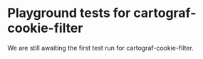 # Playground tests for cartograf-cookie-filter
We are still awaiting the first test run for cartograf-cookie-filter.
